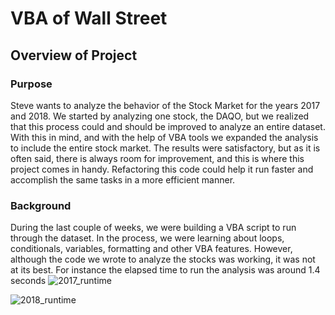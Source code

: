 # VBA of Wall Street

## Overview of Project
### Purpose
Steve wants to analyze the behavior of the Stock Market for the years 2017 and 2018. We started by analyzing one stock, the DAQO, but we realized that this process could and should be improved to analyze an entire dataset. 
With this in mind, and with the help of VBA tools we expanded the analysis to include the entire stock market. 
The results were satisfactory, but as it is often said, there is always room for improvement, and this is where this project comes in handy. Refactoring this code could help it run faster and accomplish the same tasks in a more efficient manner. 

### Background
During the last couple of weeks, we were building a VBA script to run through the dataset. In the process, we were learning about loops, conditionals, variables, formatting and other VBA features. However, although the code we wrote to analyze the stocks was working, it was not at its best. For instance the elapsed time to run the analysis was around 1.4 seconds
![2017_runtime](https://user-images.githubusercontent.com/22451540/149431742-09074fe5-363f-40dc-8997-ab25e859dc49.png)

![2018_runtime](https://user-images.githubusercontent.com/22451540/149431751-d8dc73f7-0879-4855-a666-fa0e1a07e377.png)
